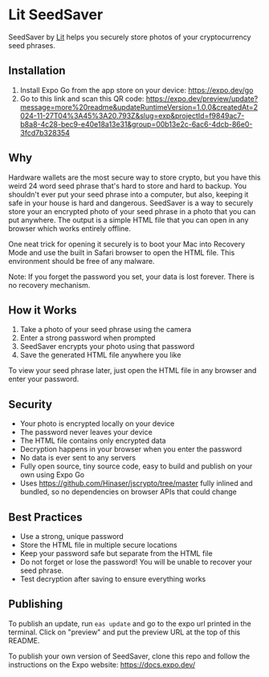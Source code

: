 # Lit SeedSaver

SeedSaver by [Lit](https://litprotocol.com) helps you securely store photos of your cryptocurrency seed phrases.

## Installation

1. Install Expo Go from the app store on your device: https://expo.dev/go
2. Go to this link and scan this QR code: https://expo.dev/preview/update?message=more%20readme&updateRuntimeVersion=1.0.0&createdAt=2024-11-27T04%3A45%3A20.793Z&slug=exp&projectId=f9849ac7-b8a8-4c28-bec9-e40e18a13e31&group=00b13e2c-6ac6-4dcb-86e0-3fcd7b328354

## Why

Hardware wallets are the most secure way to store crypto, but you have this weird 24 word seed phrase that's hard to store and hard to backup. You shouldn't ever put your seed phrase into a computer, but also, keeping it safe in your house is hard and dangerous. SeedSaver is a way to securely store your an encrypted photo of your seed phrase in a photo that you can put anywhere. The output is a simple HTML file that you can open in any browser which works entirely offline.

One neat trick for opening it securely is to boot your Mac into Recovery Mode and use the built in Safari browser to open the HTML file. This environment should be free of any malware.

Note: If you forget the password you set, your data is lost forever. There is no recovery mechanism.

## How it Works

1. Take a photo of your seed phrase using the camera
2. Enter a strong password when prompted
3. SeedSaver encrypts your photo using that password
4. Save the generated HTML file anywhere you like

To view your seed phrase later, just open the HTML file in any browser and enter your password.

## Security

- Your photo is encrypted locally on your device
- The password never leaves your device
- The HTML file contains only encrypted data
- Decryption happens in your browser when you enter the password
- No data is ever sent to any servers
- Fully open source, tiny source code, easy to build and publish on your own using Expo Go
- Uses https://github.com/Hinaser/jscrypto/tree/master fully inlined and bundled, so no dependencies on browser APIs that could change

## Best Practices

- Use a strong, unique password
- Store the HTML file in multiple secure locations
- Keep your password safe but separate from the HTML file
- Do not forget or lose the password! You will be unable to recover your seed phrase.
- Test decryption after saving to ensure everything works

## Publishing

To publish an update, run `eas update` and go to the expo url printed in the terminal. Click on "preview" and put the preview URL at the top of this README.

To publish your own version of SeedSaver, clone this repo and follow the instructions on the Expo website: https://docs.expo.dev/
